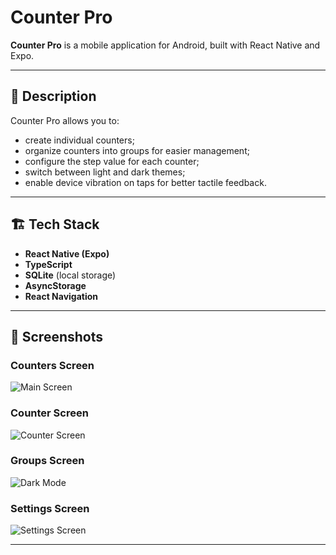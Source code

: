 # Counter Pro

**Counter Pro** is a mobile application for Android, built with React Native and Expo.

---

## 📱 Description

Counter Pro allows you to:
- create individual counters;
- organize counters into groups for easier management;
- configure the step value for each counter;
- switch between light and dark themes;
- enable device vibration on taps for better tactile feedback.

---

## 🏗️ Tech Stack

- **React Native (Expo)**
- **TypeScript**
- **SQLite** (local storage)
- **AsyncStorage**
- **React Navigation**

---

## 📸 Screenshots

### Counters Screen

![Main Screen](https://oshurek.com/counter-pro-counters.jpg)

### Counter Screen

![Counter Screen](https://oshurek.com/counter-pro-counter.jpg)

### Groups Screen

![Dark Mode](https://oshurek.com/counter-pro-groups.jpg)

### Settings Screen

![Settings Screen](https://oshurek.com/counter-pro-settings.jpg)

---
